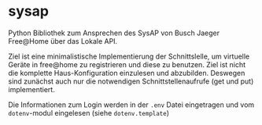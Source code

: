 # sysap

Python Bibliothek zum Ansprechen des SysAP von Busch Jaeger Free@Home über das Lokale API.

Ziel ist eine minimalistische Implementierung der Schnittslelle, um virtuelle Geräte in free@home zu registrieren und diese zu benutzen. Ziel ist nicht die komplette Haus-Konfiguration einzulesen und abzubilden. Deswegen sind zunächst auch nur die notwendigen Schnittstellenaufrufe (get und put) implementiert.

Die Informationen zum Login werden in der `.env` Datei eingetragen und vom `dotenv`-modul eingelesen (siehe `dotenv.template`)